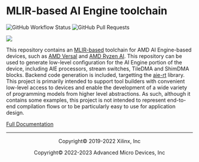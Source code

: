 # MLIR-based AI Engine toolchain

![GitHub Workflow Status](https://img.shields.io/github/actions/workflow/status/Xilinx/mlir-aie/buildAndTest.yml?branch=main)
![GitHub Pull Requests](https://img.shields.io/github/issues-pr-raw/Xilinx/mlir-aie)

![](https://mlir.llvm.org//mlir-logo.png)

This repository contains an [MLIR-based](https://mlir.llvm.org/) toolchain for AMD AI Engine-based devices, such as [AMD Versal](https://www.xilinx.com/products/technology/ai-engine.html) and [AMD Ryzen AI](https://www.amd.com/en/products/ryzen-ai).  This repository can be used to generate low-level configuration for the AI Engine portion of the device, including AIE processors, stream switches, TileDMA and ShimDMA blocks. Backend code generation is included, targetting the [aie-rt](https://github.com/Xilinx/aie-rt/tree/main-aie) library.  This project is primarily intended to support tool builders with convenient low-level access to devices and enable the development of a wide variety of programming models from higher level abstractions.  As such, although it contains some examples, this project is not intended to represent end-to-end compilation flows or to be particularly easy to use for application design.

[Full Documentation](https://xilinx.github.io/mlir-aie/)

-----
<p align="center">Copyright&copy; 2019-2022 Xilinx, Inc</p>
<p align="center">Copyright&copy; 2022-2023 Advanced Micro Devices, Inc</p>